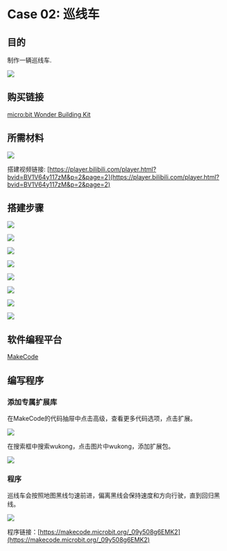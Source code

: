 # Case 02: 巡线车

## 目的

制作一辆巡线车.

![](./images/case-02-01.png)

## 购买链接

[micro:bit Wonder Building Kit](https://www.elecfreaks.com/micro-bit-wonder-building-kit-without-micro-bit-board.html)

## 所需材料

![](./images/case-02-02.png)

搭建视频链接:
[https://player.bilibili.com/player.html?bvid=BV1V64y117zM&p=2&page=2](https://player.bilibili.com/player.html?bvid=BV1V64y117zM&p=2&page=2)

## 搭建步骤

![](./images/step-case-02-01.png)

![](./images/step-case-02-02.png)

![](./images/step-case-02-03.png)

![](./images/step-case-02-04.png)

![](./images/step-case-02-05.png)

![](./images/step-case-02-06.png)

![](./images/step-case-02-07.png)

![](./images/step-case-02-08.png)

## 软件编程平台

[MakeCode](https://makecode.microbit.org/)

## 编写程序
### 添加专属扩展库

在MakeCode的代码抽屉中点击高级，查看更多代码选项，点击扩展。

![](./images/case-01-03.png)

在搜索框中搜索wukong，点击图片中wukong，添加扩展包。

![](./images/case-01-04.png)


### 程序

巡线车会按照地图黑线匀速前进，偏离黑线会保持速度和方向行驶，直到回归黑线。

![](./images/case-01-05.png)

程序链接：[https://makecode.microbit.org/_09y508g6EMK2](https://makecode.microbit.org/_09y508g6EMK2)
